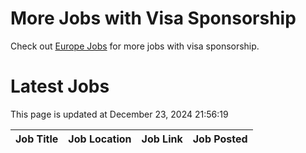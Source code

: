 # More Jobs with Visa Sponsorship

Check out [Europe Jobs](https://github.com/sureshparimi/europejobs#latest-jobs) for more jobs with visa sponsorship.

# Latest Jobs

This page is updated at December 23, 2024 21:56:19

| Job Title | Job Location | Job Link | Job Posted |
| --- | --- | --- | --- |
